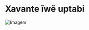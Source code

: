 # Xavante ĩwẽ uptabi
![Imagem](https://raw.githubusercontent.com/Tserewara/blog-posts/master/iamges/paradise.jpg)
